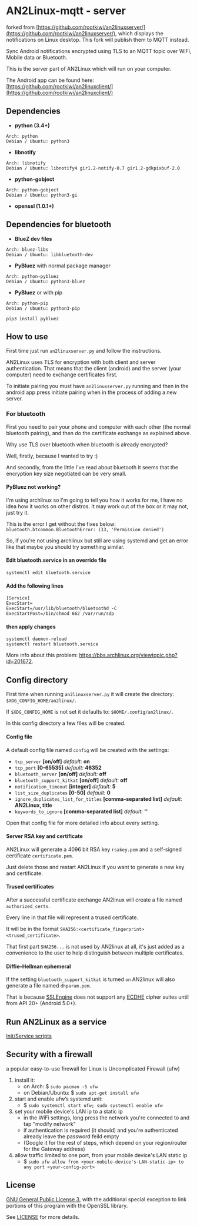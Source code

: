 # AN2Linux-mqtt - server
forked from [https://github.com/rootkiwi/an2linuxserver/](https://github.com/rootkiwi/an2linuxserver/), which displays the notifications on Linux desktop. This fork will publish them to MQTT instead.

Sync Android notifications encrypted using TLS to an MQTT topic over WiFi, Mobile data or Bluetooth.

This is the server part of AN2Linux which will run on your computer.

The Android app can be found here: [https://github.com/rootkiwi/an2linuxclient/](https://github.com/rootkiwi/an2linuxclient/)

## Dependencies

* **python (3.4+)**
```
Arch: python
Debian / Ubuntu: python3
```

* **libnotify**
```
Arch: libnotify
Debian / Ubuntu: libnotify4 gir1.2-notify-0.7 gir1.2-gdkpixbuf-2.0
```

* **python-gobject**
```
Arch: python-gobject
Debian / Ubuntu: python3-gi
```

* **openssl (1.0.1+)**


## Dependencies for bluetooth

* **BlueZ dev files**
```
Arch: bluez-libs
Debian / Ubuntu: libbluetooth-dev
```

* **PyBluez** with normal package manager
```
Arch: python-pybluez
Debian / Ubuntu: python3-bluez
```


* **PyBluez** or with pip
```
Arch: python-pip
Debian / Ubuntu: python3-pip

pip3 install pybluez
```

## How to use
First time just run `an2linuxserver.py` and follow the instructions.

AN2Linux uses TLS for encryption with both client and server authentication.
That means that the client (android) and the server (your computer)
need to exchange certificates first.

To initiate pairing you must have `an2linuxserver.py` running and then in the
android app press initiate pairing when in the process of adding a new server.

### For bluetooth
First you need to pair your phone and computer with each other (the normal
bluetooth pairing), and then do the certificate exchange as explained above.

Why use TLS over bluetooth when bluetooth is already encrypted?

Well, firstly, because I wanted to try :)

And secondly, from the little I've read about bluetooth it seems that the
encryption key size negotiated can be very small.

#### PyBluez not working?
I'm using archlinux so I'm going to tell you how it works for me, I have no
idea how it works on other distros. It may work out of the box or it may not, just try it.

This is the error I get without the fixes below:<br>
`bluetooth.btcommon.BluetoothError: (13, 'Permission denied')`

So, if you're not using archlinux but still are using systemd and get an error like
that maybe you should try something similar.

#### Edit bluetooth.service in an override file
```
systemctl edit bluetooth.service
```

#### Add the following lines
```
[Service]
ExecStart=
ExecStart=/usr/lib/bluetooth/bluetoothd -C
ExecStartPost=/bin/chmod 662 /var/run/sdp
```

#### then apply changes
```
systemctl daemon-reload
systemctl restart bluetooth.service
```

More info about this problem:
https://bbs.archlinux.org/viewtopic.php?id=201672.

## Config directory
First time when running `an2linuxserver.py` it will create the directory:
`$XDG_CONFIG_HOME/an2linux/`.

If `$XDG_CONFIG_HOME` is not set it defaults to: `$HOME/.config/an2linux/`.

In this config directory a few files will be created.

#### Config file
A default config file named `config` will be created with the settings:
- `tcp_server` **[on/off]** *default:* **on**
- `tcp_port` **[0-65535]** *default:* **46352**
- `bluetooth_server` **[on/off]** *default:* **off**
- `bluetooth_support_kitkat` **[on/off]** *default:* **off**
- `notification_timeout` **[integer]** *default:* **5**
- `list_size_duplicates` **[0-50]** *default:* **0**
- `ignore_duplicates_list_for_titles` **[comma-separated list]** *default:* **AN2Linux, title**
- `keywords_to_ignore` **[comma-separated list]** *default:* **''**

Open that config file for more detailed info about every setting.

#### Server RSA key and certificate
AN2Linux will generate a 4096 bit RSA key `rsakey.pem`  and a self-signed certificate `certificate.pem`.

Just delete those and restart AN2Linux if you want to generate a new key and certificate.

#### Trused certificates
After a successful certificate exchange AN2linux will create a file named
`authorized_certs`.

Every line in that file will represent a trused certificate.

It will be in the format `SHA256:<certificate_fingerprint> <trused_certificate>`.

That first part `SHA256...` is not used by AN2linux at all, it's just
added as a convenience to the user to help distinguish between multiple certificates.

#### Diffie–Hellman ephemeral
If the setting `bluetooth_support_kitkat` is turned `on` AN2linux will also generate a file named `dhparam.pem`.

That is because [SSLEngine](https://developer.android.com/reference/javax/net/ssl/SSLEngine.html) does not support any
[ECDHE](https://en.wikipedia.org/wiki/Elliptic_curve_Diffie%E2%80%93Hellman) cipher suites
until from API 20+ (Android 5.0+).

## Run AN2Linux as a service
[Init/Service scripts](https://github.com/rootkiwi/an2linuxserver/tree/master/init)

## Security with a firewall
a popular easy-to-use firewall for Linux is Uncomplicated Firewall (ufw)

1. install it:
    - on Arch: $ `sudo pacman -S ufw`
    - on Debian/Ubuntu: $ `sudo apt-get install ufw`
2. start and enable ufw’s systemd unit:
    - $ `sudo systemctl start ufw; sudo systemctl enable ufw`
3. set your mobile device's LAN ip to a static ip
    - in the WiFi settings, long press the network you're connected to and tap "modify network"
    - if authentication is required (it should) and you're authenticated already leave the password feild empty
    - (Google it for the rest of steps, which depend on your region/router for the Gateway address)
4. allow traffic limited to one port, from your mobile device's LAN static ip
    - $ `sudo ufw allow from <your-mobile-device's-LAN-static-ip> to any port <your-config-port>`

## License
[GNU General Public License 3](https://www.gnu.org/licenses/gpl-3.0.html),
with the additional special exception to link portions of this program with the OpenSSL library.

See [LICENSE](LICENSE) for more details.
